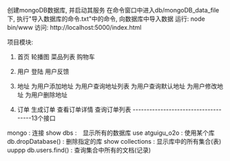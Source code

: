 ﻿创建mongoDB数据库, 并启动其服务
在命令窗口中进入db/mongoDB_data_file下, 执行"导入数据库的命令.txt"中的命令, 向数据库中导入数据
运行: node bin/www
访问: http://localhost:5000/index.html

项目模块:
1. 首页
    轮播图
    菜品列表
    购物车
2. 用户
    登陆
    用户反馈
3. 地址
    为用户添加地址
    为用户查询地址列表
    为用户查询默认地址
    为用户修改地址
    为用户删除地址
    
4. 订单
    生成订单
    查看订单详情
    查询订单列表
-------------------------------------13个接口

mongo : 连接
show dbs :　显示所有的数据库
use atguigu_o2o : 使用某个库
db.dropDatabase() : 删除指定的库
show collections : 显示库中的所有集合(表)
uuppp
db.users.find() : 查询集合中所有的文档(记录)




